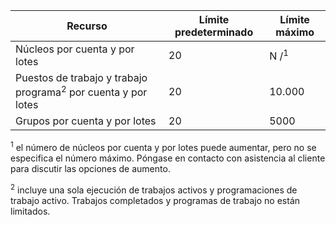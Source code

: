 **Recurso**|**Límite predeterminado**|**Límite máximo**
---|---|---
Núcleos por cuenta y por lotes|20|N /<sup>1</sup>
Puestos de trabajo y trabajo programa<sup>2</sup> por cuenta y por lotes|20|10.000
Grupos por cuenta y por lotes|20|5000

<sup>1</sup> el número de núcleos por cuenta y por lotes puede aumentar, pero no se especifica el número máximo. Póngase en contacto con asistencia al cliente para discutir las opciones de aumento.

<sup>2</sup> incluye una sola ejecución de trabajos activos y programaciones de trabajo activo. Trabajos completados y programas de trabajo no están limitados.
